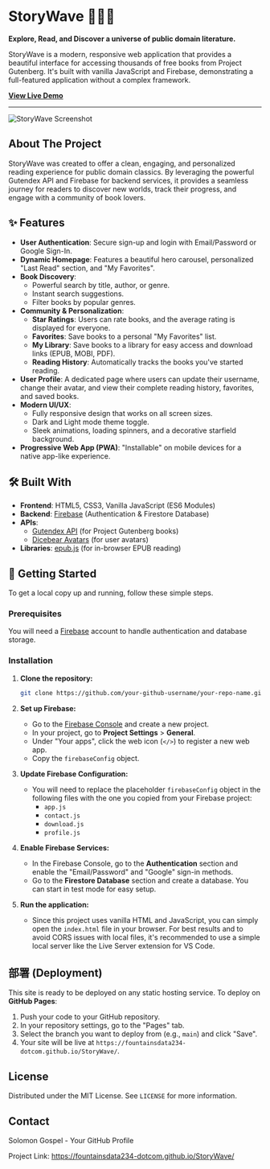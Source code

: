 # StoryWave 🌊📘📘

**Explore, Read, and Discover a universe of public domain literature.**

StoryWave is a modern, responsive web application that provides a beautiful interface for accessing thousands of free books from Project Gutenberg. It's built with vanilla JavaScript and Firebase, demonstrating a full-featured application without a complex framework.

**[View Live Demo](https://fountainsdata234-dotcom.github.io/StoryWave/)** <!-- TODO: Replace with your live URL -->

---

![StoryWave Screenshot](wave.PNG)
<!-- This image will now display correctly once 'wave.PNG' is committed to your GitHub repository. -->

## About The Project

StoryWave was created to offer a clean, engaging, and personalized reading experience for public domain classics. By leveraging the powerful Gutendex API and Firebase for backend services, it provides a seamless journey for readers to discover new worlds, track their progress, and engage with a community of book lovers.

## ✨ Features

*   **User Authentication**: Secure sign-up and login with Email/Password or Google Sign-In.
*   **Dynamic Homepage**: Features a beautiful hero carousel, personalized "Last Read" section, and "My Favorites".
*   **Book Discovery**:
    *   Powerful search by title, author, or genre.
    *   Instant search suggestions.
    *   Filter books by popular genres.
*   **Community & Personalization**:
    *   **Star Ratings**: Users can rate books, and the average rating is displayed for everyone.
    *   **Favorites**: Save books to a personal "My Favorites" list.
    *   **My Library**: Save books to a library for easy access and download links (EPUB, MOBI, PDF).
    *   **Reading History**: Automatically tracks the books you've started reading.
*   **User Profile**: A dedicated page where users can update their username, change their avatar, and view their complete reading history, favorites, and saved books.
*   **Modern UI/UX**:
    *   Fully responsive design that works on all screen sizes.
    *   Dark and Light mode theme toggle.
    *   Sleek animations, loading spinners, and a decorative starfield background.
*   **Progressive Web App (PWA)**: "Installable" on mobile devices for a native app-like experience.

## 🛠️ Built With

*   **Frontend**: HTML5, CSS3, Vanilla JavaScript (ES6 Modules)
*   **Backend**: [Firebase](https://firebase.google.com/) (Authentication & Firestore Database)
*   **APIs**:
    *   [Gutendex API](https://gutendex.com/) (for Project Gutenberg books)
    *   [Dicebear Avatars](https://www.dicebear.com/) (for user avatars)
*   **Libraries**: [epub.js](https://github.com/futurepress/epub.js/) (for in-browser EPUB reading)

## 🚀 Getting Started

To get a local copy up and running, follow these simple steps.

### Prerequisites

You will need a [Firebase](https://firebase.google.com/) account to handle authentication and database storage.

### Installation

1.  **Clone the repository:**
    ```sh
    git clone https://github.com/your-github-username/your-repo-name.git
    ```

2.  **Set up Firebase:**
    *   Go to the [Firebase Console](https://console.firebase.google.com/) and create a new project.
    *   In your project, go to **Project Settings** > **General**.
    *   Under "Your apps", click the web icon (`</>`) to register a new web app.
    *   Copy the `firebaseConfig` object.

3.  **Update Firebase Configuration:**
    *   You will need to replace the placeholder `firebaseConfig` object in the following files with the one you copied from your Firebase project:
        *   `app.js`
        *   `contact.js`
        *   `download.js`
        *   `profile.js`

4.  **Enable Firebase Services:**
    *   In the Firebase Console, go to the **Authentication** section and enable the "Email/Password" and "Google" sign-in methods.
    *   Go to the **Firestore Database** section and create a database. You can start in test mode for easy setup.

5.  **Run the application:**
    *   Since this project uses vanilla HTML and JavaScript, you can simply open the `index.html` file in your browser. For best results and to avoid CORS issues with local files, it's recommended to use a simple local server like the Live Server extension for VS Code.

## 部署 (Deployment)

This site is ready to be deployed on any static hosting service. To deploy on **GitHub Pages**:

1.  Push your code to your GitHub repository.
2.  In your repository settings, go to the "Pages" tab.
3.  Select the branch you want to deploy from (e.g., `main`) and click "Save".
4.  Your site will be live at `https://fountainsdata234-dotcom.github.io/StoryWave/`.

## License

Distributed under the MIT License. See `LICENSE` for more information.

## Contact

Solomon Gospel - Your GitHub Profile

Project Link: https://fountainsdata234-dotcom.github.io/StoryWave/
